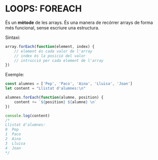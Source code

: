 # LOOPS: FOREACH

És un **mètode** de les arrays. És una manera de recórrer arrays de forma més funcional, sense escriure una estructura.

Sintaxi:

```js
array.forEach(function(element, index) {
    // element és cada valor de l'array
    // index és la posició del valor
    // intrucció per cada element de l'array
})
```

Exemple:

```js
const alumnes = ['Pep', 'Paco', 'Aina', 'Lluisa', 'Joan']
let content = "Llistat d'alumnes:\n"

alumnes.forEach(function(alumne, position) {
    content += `${position} ${alumne} \n`
})

console.log(content)
/*
Llistat d'alumnes:
0  Pep 
1  Paco 
2  Aina 
3  Lluisa 
4  Joan 
*/
```